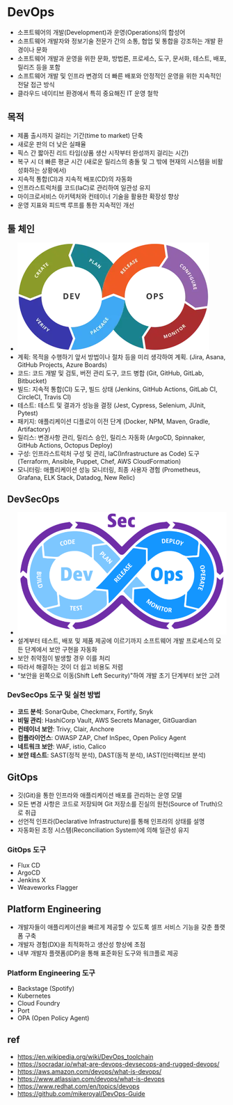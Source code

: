 # DevOps
- 소프트웨어의 개발(Development)과 운영(Operations)의 합성어
- 소프트웨어 개발자와 정보기술 전문가 간의 소통, 협업 및 통합을 강조하는 개발 환경이나 문화
- 소프트웨어 개발과 운영을 위한 문화, 방법론, 프로세스, 도구, 문서화, 테스트, 배포, 릴리즈 등을 포함
- 소프트웨어 개발 및 인프라 변경의 더 빠른 배포와 안정적인 운영을 위한 지속적인 전달 접근 방식
- 클라우드 네이티브 환경에서 특히 중요해진 IT 운영 철학

## 목적
- 제품 출시까지 걸리는 기간(time to market) 단축
- 새로운 판의 더 낮은 실패율
- 픽스 간 짧아진 리드 타임(상품 생산 시작부터 완성까지 걸리는 시간)
- 복구 시 더 빠른 평균 시간 (새로운 릴리스의 충돌 및 그 밖에 현재의 시스템을 비활성화하는 상황에서)
- 지속적 통합(CI)과 지속적 배포(CD)의 자동화
- 인프라스트럭처를 코드(IaC)로 관리하여 일관성 유지
- 마이크로서비스 아키텍처와 컨테이너 기술을 활용한 확장성 향상
- 운영 지표와 피드백 루프를 통한 지속적인 개선

## 툴 체인
- <img src="images/Devops-toolchain.webp" alt="devops toolchain" class="img" />
- 계획: 목적을 수행하기 앞서 방법이나 절차 등을 미리 생각하여 계획. (Jira, Asana, GitHub Projects, Azure Boards)
- 코드: 코드 개발 및 검토, 버전 관리 도구, 코드 병합 (Git, GitHub, GitLab, Bitbucket)
- 빌드: 지속적 통합(CI) 도구, 빌드 상태 (Jenkins, GitHub Actions, GitLab CI, CircleCI, Travis CI)
- 테스트: 테스트 및 결과가 성능을 결정 (Jest, Cypress, Selenium, JUnit, Pytest)
- 패키지: 애플리케이션 디플로이 이전 단계 (Docker, NPM, Maven, Gradle, Artifactory)
- 릴리스: 변경사항 관리, 릴리스 승인, 릴리스 자동화 (ArgoCD, Spinnaker, GitHub Actions, Octopus Deploy)
- 구성: 인프라스트럭처 구성 및 관리, IaC(Infrastructure as Code) 도구 (Terraform, Ansible, Puppet, Chef, AWS CloudFormation)
- 모니터링: 애플리케이션 성능 모니터링, 최종 사용자 경험 (Prometheus, Grafana, ELK Stack, Datadog, New Relic)

## DevSecOps
- <img src="images/devsecops-logo.webp" alt="devsecops logo" class="img" />
- 설계부터 테스트, 배포 및 제품 제공에 이르기까지 소프트웨어 개발 프로세스의 모든 단계에서 보안 구현을 자동화
- 보안 취약점이 발생할 경우 이를 처리
- 따라서 해결하는 것이 더 쉽고 비용도 저렴
- "보안을 왼쪽으로 이동(Shift Left Security)"하여 개발 초기 단계부터 보안 고려

### DevSecOps 도구 및 실천 방법
- **코드 분석**: SonarQube, Checkmarx, Fortify, Snyk
- **비밀 관리**: HashiCorp Vault, AWS Secrets Manager, GitGuardian
- **컨테이너 보안**: Trivy, Clair, Anchore
- **컴플라이언스**: OWASP ZAP, Chef InSpec, Open Policy Agent
- **네트워크 보안**: WAF, istio, Calico
- **보안 테스트**: SAST(정적 분석), DAST(동적 분석), IAST(인터랙티브 분석)

## GitOps
- 깃(Git)을 통한 인프라와 애플리케이션 배포를 관리하는 운영 모델
- 모든 변경 사항은 코드로 저장되며 Git 저장소를 진실의 원천(Source of Truth)으로 취급
- 선언적 인프라(Declarative Infrastructure)를 통해 인프라의 상태를 설명
- 자동화된 조정 시스템(Reconciliation System)에 의해 일관성 유지

### GitOps 도구
- Flux CD
- ArgoCD
- Jenkins X
- Weaveworks Flagger

## Platform Engineering
- 개발자들이 애플리케이션을 빠르게 제공할 수 있도록 셀프 서비스 기능을 갖춘 플랫폼 구축
- 개발자 경험(DX)을 최적화하고 생산성 향상에 초점
- 내부 개발자 플랫폼(IDP)을 통해 표준화된 도구와 워크플로 제공

### Platform Engineering 도구
- Backstage (Spotify)
- Kubernetes
- Cloud Foundry
- Port
- OPA (Open Policy Agent)

## ref
- https://en.wikipedia.org/wiki/DevOps_toolchain
- https://socradar.io/what-are-devops-devsecops-and-rugged-devops/
- https://aws.amazon.com/devops/what-is-devops/
- https://www.atlassian.com/devops/what-is-devops
- https://www.redhat.com/en/topics/devops
- https://github.com/mikeroyal/DevOps-Guide
